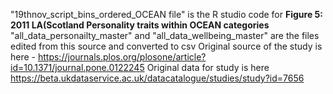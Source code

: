"19thnov_script_bins_ordered_OCEAN file" is the R studio code for **Figure 5: 2011 LA(Scotland Personality traits within OCEAN categories**
"all_data_personailty_master" and "all_data_wellbeing_master" are the files edited from this source and converted to csv
Original source of the study is here - https://journals.plos.org/plosone/article?id=10.1371/journal.pone.0122245 
Original data for study is here https://beta.ukdataservice.ac.uk/datacatalogue/studies/study?id=7656
